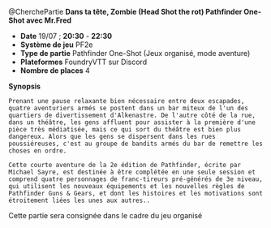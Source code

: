 @CherchePartie
**Dans ta tête, Zombie (Head Shot the rot) Pathfinder One-Shot avec Mr.Fred**
- **Date** 19/07 ; **20:30** - **22:30**
- **Système de jeu** PF2e
- **Type de partie** Pathfinder One-Shot (Jeux organisé, mode aventure)
- **Plateformes** FoundryVTT sur Discord
- **Nombre de places** 4

**Synopsis**
```
Prenant une pause relaxante bien nécessaire entre deux escapades, quatre aventuriers armés se postent dans un bar miteux de l'un des quartiers de divertissement d'Alkenastre. De l'autre côté de la rue, dans un théâtre, les gens affluent pour assister à la première d'une pièce très médiatisée, mais ce qui sort du théâtre est bien plus dangereux. Alors que les gens se dispersent dans les rues poussiéreuses, c'est au groupe de bandits armés du bar de remettre les choses en ordre.

Cette courte aventure de la 2e édition de Pathfinder, écrite par Michael Sayre, est destinée à être complétée en une seule session et comprend quatre personnages de franc-tireurs pré-générés de 3e niveau, qui utilisent les nouveaux équipements et les nouvelles règles de Pathfinder Guns & Gears, et dont les histoires et les motivations sont étroitement liées les unes aux autres..

```
Cette partie sera consignée dans le cadre du jeu organisé